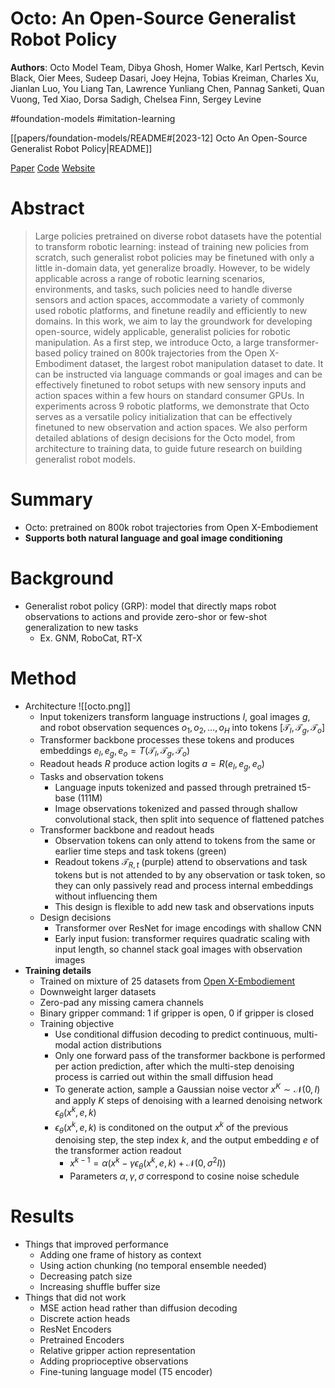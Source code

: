 # Octo: An Open-Source Generalist Robot Policy

**Authors**: Octo Model Team, Dibya Ghosh, Homer Walke, Karl Pertsch, Kevin Black, Oier Mees, Sudeep Dasari, Joey Hejna, Tobias Kreiman, Charles Xu, Jianlan Luo, You Liang Tan, Lawrence Yunliang Chen, Pannag Sanketi, Quan Vuong, Ted Xiao, Dorsa Sadigh, Chelsea Finn, Sergey Levine

#foundation-models
#imitation-learning

[[papers/foundation-models/README#[2023-12] Octo An Open-Source Generalist Robot Policy|README]]

[Paper](http://arxiv.org/abs/2405.12213)
[Code](https://github.com/octo-models/octo)
[Website](https://octo-models.github.io/)

# Abstract

> Large policies pretrained on diverse robot datasets have the potential to transform robotic learning: instead of training new policies from scratch, such generalist robot policies may be finetuned with only a little in-domain data, yet generalize broadly. However, to be widely applicable across a range of robotic learning scenarios, environments, and tasks, such policies need to handle diverse sensors and action spaces, accommodate a variety of commonly used robotic platforms, and finetune readily and efficiently to new domains. In this work, we aim to lay the groundwork for developing open-source, widely applicable, generalist policies for robotic manipulation. As a first step, we introduce Octo, a large transformer-based policy trained on 800k trajectories from the Open X-Embodiment dataset, the largest robot manipulation dataset to date. It can be instructed via language commands or goal images and can be effectively finetuned to robot setups with new sensory inputs and action spaces within a few hours on standard consumer GPUs. In experiments across 9 robotic platforms, we demonstrate that Octo serves as a versatile policy initialization that can be effectively finetuned to new observation and action spaces. We also perform detailed ablations of design decisions for the Octo model, from architecture to training data, to guide future research on building generalist robot models.

# Summary

- Octo: pretrained on 800k robot trajectories from Open X-Embodiement
- **Supports both natural language and goal image conditioning**

# Background

- Generalist robot policy (GRP): model that directly maps robot observations to actions and provide zero-shor or few-shot generalization to new tasks
    - Ex. GNM, RoboCat, RT-X

# Method

- Architecture ![[octo.png]]
    - Input tokenizers transform language instructions $l$, goal images $g$, and robot observation sequences $o_1, o_2, \ldots, o_H$ into tokens $[\mathcal{T}_l, \mathcal{T}_g, \mathcal{T}_o]$
    - Transformer backbone processes these tokens and produces embeddings $e_l, e_g, e_o = T(\mathcal{T}_l, \mathcal{T}_g, \mathcal{T}_o)$
    - Readout heads $R$ produce action logits $a = R(e_l, e_g, e_o)$
    - Tasks and observation tokens
        - Language inputs tokenized and passed through pretrained t5-base (111M)
        - Image observations tokenized and passed through shallow convolutional stack, then split into sequence of flattened patches
    - Transformer backbone and readout heads
        - Observation tokens can only attend to tokens from the same or earlier time steps and task tokens (green)
        - Readout tokens $\mathcal{T}_{R, t}$ (purple) attend to observations and task tokens but is not attended to by any observation or task token, so they can only passively read and process internal embeddings without influencing them
        - This design is flexible to add new task and observations inputs
    - Design decisions
        - Transformer over ResNet for image encodings with shallow CNN
        - Early input fusion: transformer requires quadratic scaling with input length, so channel stack goal images with observation images
- **Training details**
    - Trained on mixture of 25 datasets from [Open X-Embodiement](https://robotics-transformer-x.github.io/)
    - Downweight larger datasets
    - Zero-pad any missing camera channels
    - Binary gripper command: 1 if gripper is open, 0 if gripper is closed
    - Training objective
        - Use conditional diffusion decoding to predict continuous, multi-modal action distributions
        - Only one forward pass of the transformer backbone is performed per action prediction, after which the multi-step denoising process is carried out within the small diffusion head
        - To generate action, sample a Gaussian noise vector $x^K \sim \mathcal{N}(0, I)$ and apply $K$ steps of denoising with a learned denoising network $\epsilon_{\theta}(x^k, e, k)$
        - $\epsilon_{\theta}(x^k, e, k)$ is conditoned on the output $x^k$ of the previous denoising step, the step index $k$, and the output embedding $e$ of the transformer action readout
            - $x^{k-1} = \alpha (x^k - \gamma \epsilon_{\theta}(x^k, e, k) + \mathcal{N}(0, \sigma^2 I))$
            - Parameters $\alpha, \gamma, \sigma$ correspond to cosine noise schedule

# Results

- Things that improved performance
    - Adding one frame of history as context
    - Using action chunking (no temporal ensemble needed)
    - Decreasing patch size
    - Increasing shuffle buffer size
- Things that did not work
    - MSE action head rather than diffusion decoding
    - Discrete action heads
    - ResNet Encoders
    - Pretrained Encoders
    - Relative gripper action representation
    - Adding proprioceptive observations
    - Fine-tuning language model (T5 encoder)

